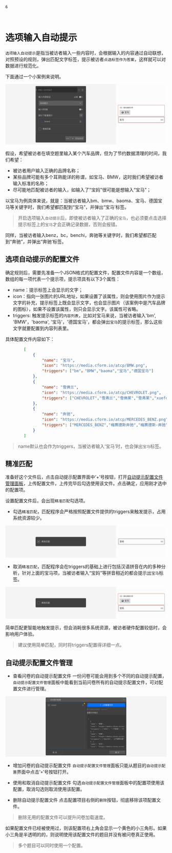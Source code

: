 ```index
6
```
```tag

```
```summary

```

# 选项输入自动提示

`选项输入自动提示`是指当被访者输入一些内容时，会根据输入的内容通过自动联想，对照预设的规则，弹出匹配文字标签，提示被访者`点选标签作为答案`，这样就可以对数据进行规范化。

下面通过一个小案例来说明。

<img src='../../assets/snapshots/node-setting/answer-choices/validation-options/auto-complete/section.png'>

假设，希望被访者在填空题里输入某个汽车品牌，但为了节约数据清理的时间，我们希望：
+ 被访者用户输入正确的品牌名称；
+ 某些品牌可能有多个耳熟能详的称谓，如宝马、BMW，这时我们希望被访者输入标准的名称；
+ 尽可能地匹配被访者的输入，如输入了"宝妈"很可能是想输入“宝马”；

以宝马为例具体来说，就是：当被访者输入bm、bmw、baoma、宝马、德国宝马等关键字时，我们希望都匹配到“宝马”，并弹出“宝马’标签。
> 开启选项输入`自动提示`后，即使被访者输入了正确的`宝马`，也必须要点击选择提示标签上的`宝马`才会正确记录数据，否则会报错。

同样，当被访者输入benz，bc，benchi，奔驰等关键字时，我们希望都匹配到“奔驰”，并弹出“奔驰’标签。

## 选项自动提示的配置文件

确定规则后，需要先准备一个JSON格式的配置文件，配置文件内容是一个数组，数组的每一项代表一个提示项，提示项具有以下3个属性：
+ name：提示标签上会显示的文字；
+ icon：指向一张图片的URL地址，如果设置了该属性，则会使用图片作为提示文字的补充，提示标签上既会显示文字，也会显示图片（该案例中是汽车品牌的图标），如果不设置该属性，则只会显示文字。该属性可省略。
+ triggers: 触发提示标签的`内容列表`，比如对宝马来说，当被访者输入'bm', 'BMW'，'baoma', '宝马'，'德国宝马'，都会弹出`宝马`的提示标签，那么这些文字就要配置到内容列表里。

具体配置文件内容如下：
```json
        [
            {
                "name": "宝马",
                "icon": "https://media.cform.io/atcp/BMW.png",
                "triggers": ["bm"，"BMW","baoma","宝马","德国宝马"]
            },
            {
                "name": "雪佛兰",
                "icon": "https://media.cform.io/atcp/CHEVROLET.png",
                "triggers": ["CHEVROLET","雪弗兰","雪佛莱","雪弗莱","xuefolan","xfl"]
            },
            {
                "name": "奔驰",
                "icon": "https://media.cform.io/atcp/MERCEDES_BENZ.png",
                "triggers": ["MERCEDES_BENZ","梅赛德斯奔驰","梅赛德斯-奔驰","梅赛德斯","benchi","bc","BENZ","平治"]
            }
        ]
```
> name默认也会作为triggers，当被访者输入‘宝马’时，也会弹出`宝马`标签。

## 精准匹配
准备好这个文件后，点击自动提示配置界面中‘+’号按钮，打开[自动提示配置文件管理面板](#自动提示配置文件管理面板)，上传配置文件，上传完毕后勾选使用该文件。点击确定，应用刚才选中的配置项。

设置配置文件后，会出现`精准匹配`勾选项。

+ 勾选`精准匹配`，匹配程序会严格按照配置文件提供的triggers来触发提示，占用系统资源较少。
<img src='../../assets/snapshots/node-setting/answer-choices/validation-options/auto-complete/precise-matching.png'>

+ 取消`精准匹配`，匹配程序会在triggers的基础上进行包括汉语拼音在内的多种分析，针对上面的宝马项，当被访者输入“宝妈”等拼音相近的都会提示出`宝马`标签。
<img src='../../assets/snapshots/node-setting/answer-choices/validation-options/auto-complete/default-matching.png'>

简单匹配更智能地触发提示，但会消耗很多系统资源，被访者硬件配置较低时，会影响用户体验。

> 建议使用简单匹配，同时将triggers配置得详细一点。

## 自动提示配置文件管理

+ 查看问卷的自动提示配置文件
一份问卷可能会用到多个不同的自动提示配置，`自动提示配置文件管理`面板中能看到当前问卷所有的自动提示配置文件，可对配置文件进行管理。

<img src='../../assets/snapshots/node-setting/answer-choices/validation-options/auto-complete/popup.png'>

+ 增加问卷的自动提示配置文件
`自动提示配置文件管理`面板只能从题目的`自动提示配置`界面中点击'`+`'号按钮打开。

+ 使用和取消自动提示配置文件
勾选`自动提示配置文件管理`面板中的配置项使用该配置，取消勾选则取消使用该配置。

+ 删除自动提示配置文件
点击配置项目右侧的`删除`按钮，彻底移除该项配置文件。

> 删除无用的配置文件可以提升问卷加载速度。

如果配置文件已经被使用过，则该配置项右上角会显示一个黄色的小三角形。如果小三角是半透明的的，则说明使用该配置文件的题目并没有被问卷真正使用。

> 多个题目可以同时使用一个配置。




